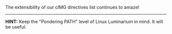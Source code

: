The extensibility of our cIMG directives list continues to amaze!

----
**HINT:**
Keep the "Pondering PATH" level of Linux Luminarium in mind.
It will be useful.
